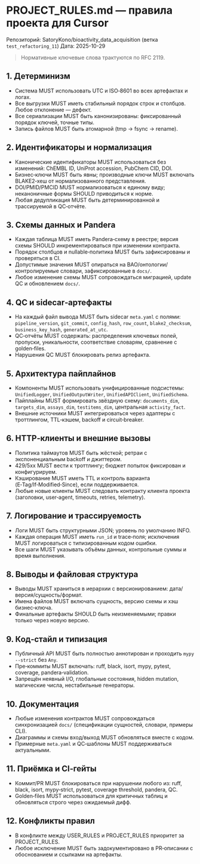 # PROJECT_RULES.md — правила проекта для Cursor
Репозиторий: SatoryKono/bioactivity_data_acquisition (ветка `test_refactoring_11`)
Дата: 2025-10-29

> Нормативные ключевые слова трактуются по RFC 2119.

## 1. Детерминизм
- Система MUST использовать UTC и ISO‑8601 во всех артефактах и логах.
- Все выгрузки MUST иметь стабильный порядок строк и столбцов. Любое отклонение — дефект.
- Все сериализации MUST быть канонизированы: фиксированный порядок ключей, точные типы.
- Запись файлов MUST быть атомарной (tmp → fsync → rename).

## 2. Идентификаторы и нормализация
- Канонические идентификаторы MUST использоваться без изменений: ChEMBL ID, UniProt accession, PubChem CID, DOI.
- Бизнес‑ключи MUST быть явны; производные ключи MUST включать BLAKE2‑хеш от нормализованного представления.
- DOI/PMID/PMCID MUST нормализоваться к единому виду; неканоничные формы SHOULD приводиться к норме.
- Любая дедупликация MUST быть детерминированной и трассируемой в QC‑отчёте.

## 3. Схемы данных и Pandera
- Каждая таблица MUST иметь Pandera‑схему в реестре; версия схемы SHOULD инкрементироваться при изменении контракта.
- Порядок столбцов и nullable‑политика MUST быть зафиксированы и проверяться в CI.
- Допустимые значения MUST опираться на BAO/онтологии/контролируемые словари, зафиксированные в `docs/`.
- Любое изменение схемы MUST сопровождаться миграцией, update QC и обновлением `docs/`.

## 4. QC и sidecar‑артефакты
- На каждый файл вывода MUST быть sidecar `meta.yaml` с полями: `pipeline_version`, `git_commit`, `config_hash`, `row_count`, `blake2_checksum`, `business_key_hash`, `generated_at_utc`.
- QC‑отчёты MUST содержать: распределения ключевых полей, пропуски, уникальности, соответствие словарям, сравнение с golden‑files.
- Нарушения QC MUST блокировать релиз артефакта.

## 5. Архитектура пайплайнов
- Компоненты MUST использовать унифицированные подсистемы: `UnifiedLogger`, `UnifiedOutputWriter`, `UnifiedAPIClient`, `UnifiedSchema`.
- Пайплайны MUST формировать звёздную схему: `documents_dim`, `targets_dim`, `assays_dim`, `testitems_dim`, центральная `activity_fact`.
- Внешние источники MUST интегрироваться через адаптеры с троттлингом, TTL‑кэшем, backoff и circuit‑breaker.

## 6. HTTP‑клиенты и внешние вызовы
- Политика таймаутов MUST быть жёсткой; ретраи с экспоненциальным backoff и джиттером.
- 429/5xx MUST вести к троттлингу; бюджет попыток фиксирован и конфигурируем.
- Кэширование MUST иметь TTL и контроль варианта (E‑Tag/If‑Modified‑Since), если поддерживается.
- Любые новые клиенты MUST следовать контракту клиента проекта (заголовки, user‑agent, timeouts, retries, telemetry).

## 7. Логирование и трассируемость
- Логи MUST быть структурными JSON; уровень по умолчанию INFO.
- Каждая операция MUST иметь `run_id` и trace‑поля; исключения MUST логироваться с типизированным кодом ошибки.
- Все шаги MUST указывать объёмы данных, контрольные суммы и время выполнения.

## 8. Выводы и файловая структура
- Выводы MUST храниться в иерархии с версионированием: дата/версия/сущность/формат.
- Имена файлов MUST включать сущность, версию схемы и хэш бизнес‑ключа.
- Финальные артефакты SHOULD быть неизменяемыми; правки только через новую версию.

## 9. Код‑стайл и типизация
- Публичный API MUST быть полностью аннотирован и проходить `mypy --strict` без `Any`.
- Пре‑коммиты MUST включать: ruff, black, isort, mypy, pytest, coverage, pandera‑validation.
- Запрещён неявный I/O, глобальные состояния, hidden mutation, магические числа, нестабильные генераторы.

## 10. Документация
- Любые изменения контрактов MUST сопровождаться синхронизацией `docs/` (спецификации сущностей, словари, примеры CLI).
- Диаграммы и схемы вход/выход MUST обновляться вместе с кодом.
- Примерные `meta.yaml` и QC‑шаблоны MUST поддерживаться актуальными.

## 11. Приёмка и CI‑гейты
- Коммит/PR MUST блокироваться при нарушении любого из: ruff, black, isort, mypy‑strict, pytest, coverage threshold, pandera, QC.
- Golden‑files MUST использоваться для критичных таблиц и обновляться строго через ожидаемый дифф.

## 12. Конфликты правил
- В конфликте между USER_RULES и PROJECT_RULES приоритет за PROJECT_RULES.
- Любое исключение MUST быть задокументировано в PR‑описании с обоснованием и ссылками на артефакты.

